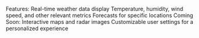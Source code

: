 Features:
Real-time weather data display
Temperature, humidity, wind speed, and other relevant metrics
Forecasts for specific locations
Coming Soon:
Interactive maps and radar images
Customizable user settings for a personalized experience
